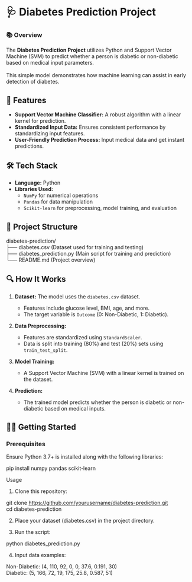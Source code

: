 # 🩺 Diabetes Prediction Project  

### 📚 Overview  
The **Diabetes Prediction Project** utilizes Python and Support Vector Machine (SVM) to predict whether a person is diabetic or non-diabetic based on medical input parameters. <br>  
This simple model demonstrates how machine learning can assist in early detection of diabetes.  



## 🚀 Features  
- **Support Vector Machine Classifier:** A robust algorithm with a linear kernel for prediction. <br>  
- **Standardized Input Data:** Ensures consistent performance by standardizing input features. <br>  
- **User-Friendly Prediction Process:** Input medical data and get instant predictions.  



## 🛠️ Tech Stack  
- **Language:** Python <br>  
- **Libraries Used:** <br>  
  - `NumPy` for numerical operations <br>  
  - `Pandas` for data manipulation <br>  
  - `Scikit-learn` for preprocessing, model training, and evaluation <br>  



## 📂 Project Structure  
diabetes-prediction/ <br>
├── diabetes.csv               (Dataset used for training and testing) <br>
├── diabetes_prediction.py     (Main script for training and prediction) <br>
└── README.md                  (Project overview) <br>




## 🔍 How It Works  
1. **Dataset:** The model uses the `diabetes.csv` dataset. <br>  
   - Features include glucose level, BMI, age, and more. <br>  
   - The target variable is `Outcome` (0: Non-Diabetic, 1: Diabetic). <br>  

2. **Data Preprocessing:** <br>  
   - Features are standardized using `StandardScaler`. <br>  
   - Data is split into training (80%) and test (20%) sets using `train_test_split`. <br>  

3. **Model Training:** <br>  
   - A Support Vector Machine (SVM) with a linear kernel is trained on the dataset. <br>  

4. **Prediction:** <br>  
   - The trained model predicts whether the person is diabetic or non-diabetic based on medical inputs. <br>  



## 🧑‍💻 Getting Started  

### Prerequisites  
Ensure Python 3.7+ is installed along with the following libraries: <br>  
  
pip install numpy pandas scikit-learn  

Usage
1. Clone this repository: <br>

git clone https://github.com/yourusername/diabetes-prediction.git  
cd diabetes-prediction  

2. Place your dataset (diabetes.csv) in the project directory. <br>

3. Run the script: <br>

python diabetes_prediction.py  

4. Input data examples: <br>

Non-Diabetic: (4, 110, 92, 0, 0, 37.6, 0.191, 30) <br>
Diabetic: (5, 166, 72, 19, 175, 25.8, 0.587, 51) <br>
